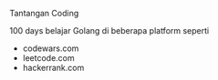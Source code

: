 Tantangan Coding

100 days belajar Golang di beberapa platform seperti

- codewars.com 
- leetcode.com
- hackerrank.com